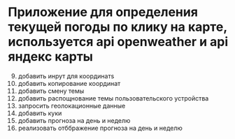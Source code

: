 # Приложение для определения текущей погоды по клику на карте, используется api openweather и api яндекс карты

9. добавить инрут для координатs
10. добавить копирование координат
11. добавить смену темы
12. добавить распощнование темы пользовательского устройства
13. запросить геолокационные данные
14. добавить куки
15. добавить прогноза на день и неделю
16. реализовать отббражение прогноза на день и неделю
